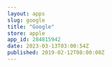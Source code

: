 ```yaml
---
layout: apps
slug: google
title: "Google"
store: apple
app_id: 284815942
date: 2023-03-13T03:00:54Z
published: 2019-02-12T08:00:00Z
---
```

